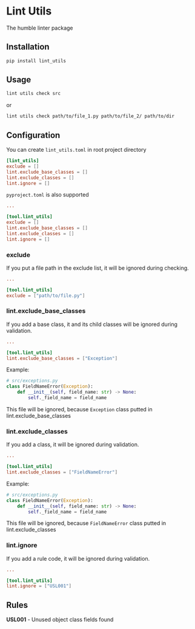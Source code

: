 # Lint Utils

The humble linter package

## Installation

```bash
pip install lint_utils
```

## Usage

```bash
lint utils check src
```

or

```bash
lint utils check path/to/file_1.py path/to/file_2/ path/to/dir
```

## Configuration

You can create `lint_utils.toml` in root project directory

```toml
[lint_utils]
exclude = []
lint.exclude_base_classes = []
lint.exclude_classes = []
lint.ignore = []

```

`pyproject.toml` is also supported

```toml
...

[tool.lint_utils]
exclude = []
lint.exclude_base_classes = []
lint.exclude_classes = []
lint.ignore = []

```

### exclude

If you put a file path in the exclude list, it will be ignored during checking.

```toml
...

[tool.lint_utils]
exclude = ["path/to/file.py"]
```

### lint.exclude_base_classes

If you add a base class, it and its child classes will be ignored during validation.

```toml
...

[tool.lint_utils]
lint.exclude_base_classes = ["Exception"]
```

Example:

```py
# src/exceptions.py
class FieldNameError(Exception):
    def __init__(self, field_name: str) -> None:
        self._field_name = field_name
```

This file will be ignored, because `Exception` class putted in lint.exclude_base_classes

### lint.exclude_classes

If you add a class, it will be ignored during validation.

```toml
...

[tool.lint_utils]
lint.exclude_classes = ["FieldNameError"]
```

Example:

```py
# src/exceptions.py
class FieldNameError(Exception):
    def __init__(self, field_name: str) -> None:
        self._field_name = field_name
```

This file will be ignored, because `FieldNameError` class putted in lint.exclude_classes

### lint.ignore

If you add a rule code, it will be ignored during validation.

```toml
...

[tool.lint_utils]
lint.ignore = ["USL001"]
```

## Rules

**USL001** - Unused object class fields found
